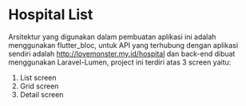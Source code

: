 # Hospital List

Arsitektur yang digunakan dalam pembuatan aplikasi ini adalah menggunakan flutter_bloc, untuk API yang terhubung dengan aplikasi sendiri adalah http://lovemonster.my.id/hospital dan back-end dibuat menggunakan Laravel-Lumen, project ini terdiri atas 3 screen yaitu:
1. List screen
2. Grid screen
3. Detail screen
